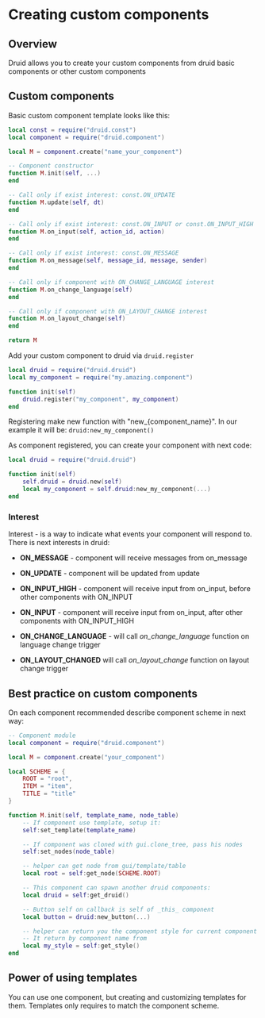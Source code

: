# Creating custom components

## Overview

Druid allows you to create your custom components from druid basic components or other custom components


## Custom components

Basic custom component template looks like this:
```lua
local const = require("druid.const")
local component = require("druid.component")

local M = component.create("name_your_component")

-- Component constructor
function M.init(self, ...)
end

-- Call only if exist interest: const.ON_UPDATE
function M.update(self, dt)
end

-- Call only if exist interest: const.ON_INPUT or const.ON_INPUT_HIGH
function M.on_input(self, action_id, action)
end

-- Call only if exist interest: const.ON_MESSAGE
function M.on_message(self, message_id, message, sender)
end

-- Call only if component with ON_CHANGE_LANGUAGE interest
function M.on_change_language(self)
end

-- Call only if component with ON_LAYOUT_CHANGE interest
function M.on_layout_change(self)
end

return M
```


Add your custom component to druid via `druid.register`
```lua
local druid = require("druid.druid")
local my_component = require("my.amazing.component")

function init(self)
	druid.register("my_component", my_component)
end
```

Registering make new function with "new_{component_name}". In our example it will be: `druid:new_my_component()`

As component registered, you can create your component with next code:
```lua
local druid = require("druid.druid")

function init(self)
	self.druid = druid.new(self)
	local my_component = self.druid:new_my_component(...)
end
```

### Interest
Interest - is a way to indicate what events your component will respond to.
There is next interests in druid:
- **ON_MESSAGE** - component will receive messages from on_message

- **ON_UPDATE** - component will be updated from update

- **ON_INPUT_HIGH** - component will receive input from on_input, before other components with ON_INPUT

- **ON_INPUT** - component will receive input from on_input, after other components with ON_INPUT_HIGH

- **ON_CHANGE_LANGUAGE** - will call _on_change_language_ function on language change trigger

- **ON_LAYOUT_CHANGED** will call _on_layout_change_ function on layout change trigger


## Best practice on custom components
On each component recommended describe component scheme in next way:

```lua
-- Component module
local component = require("druid.component")

local M = component.create("your_component")

local SCHEME = {
	ROOT = "root",
	ITEM = "item",
	TITLE = "title"
}

function M.init(self, template_name, node_table)
	-- If component use template, setup it:
	self:set_template(template_name)

	-- If component was cloned with gui.clone_tree, pass his nodes
	self:set_nodes(node_table)

	-- helper can get node from gui/template/table
	local root = self:get_node(SCHEME.ROOT)

	-- This component can spawn another druid components:
	local druid = self:get_druid()

	-- Button self on callback is self of _this_ component
	local button = druid:new_button(...)

	-- helper can return you the component style for current component
	-- It return by component name from 
	local my_style = self:get_style()
end

```


## Power of using templates

You can use one component, but creating and customizing templates for them. Templates only requires to match the component scheme.